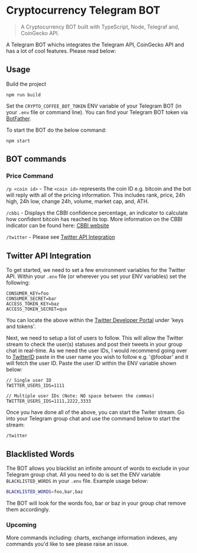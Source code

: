 # Cryptocurrency Telegram BOT

> A Cryptocurrency BOT built with TypeScript, Node, Telegraf and, CoinGecko API.

A Telegram BOT whichs integrates the Telegram API, CoinGecko API and has a lot of cool features. Please read below:

## Usage

Build the project

```console
npm run build
```

Set the `CRYPTO_COFFEE_BOT_TOKEN` ENV variable of your Telegram BOT (in your `.env` file or command line). You can find your Telegram BOT token via [BotFather](https://telegram.me/BotFather).

To start the BOT do the below command:

```console
npm start
```

## BOT commands

### Price Command

`/p <coin id>` - The `<coin id>` represents the coin ID e.g. bitcoin and the bot will reply with all of the pricing information. This includes rank, price, 24h high, 24h low, change 24h, volume, market cap, and, ATH.

`/cbbi` - Displays the CBBI confidence percentage, an indicator to calculate how confident bitcoin has reached its top. More information on the CBBI indicator can be found here: [CBBI website](https://colintalkscrypto.com/cbbi/)

`/twitter` - Please see [Twitter API Integration](#twitter-api-integration)

## Twitter API Integration

To get started, we need to set a few environment variables for the Twitter API. Within your `.env` file (or wherever you set your ENV variables) set the following:

```console
CONSUMER_KEY=foo
CONSUMER_SECRET=bar
ACCESS_TOKEN_KEY=baz
ACCESS_TOKEN_SECRET=qux
```

You can locate the above within the [Twitter Developer Portal](https://developer.twitter.com/en/portal/dashboard) under 'keys and tokens'.

Next, we need to setup a list of users to follow. This will allow the Twitter stream to check the user(s) statuses and post their tweets in your group chat in real-time. As we need the user IDs, I would recommend going over to [TwitterID](https://tweeterid.com/) paste in the user name you wish to follow e.g. '@foobar' and it will fetch the user ID. Paste the user ID within the ENV variable shown below:

```console
// Single user ID
TWITTER_USERS_IDS=1111

// Multiple user IDs (Note: NO space between the commas)
TWITTER_USERS_IDS=1111,2222,3333
```

Once you have done all of the above, you can start the Twiter stream. Go into your Telegram group chat and use the command below to start the stream:

```console
/twitter
```

## Blacklisted Words

The BOT allows you blacklist an infinite amount of words to exclude in your Telegram group chat. All you need to do is set the ENV variable `BLACKLISTED_WORDS` in your `.env` file. Example usage below:

```sh
BLACKLISTED_WORDS=foo,bar,baz
```

The BOT will look for the words foo, bar or baz in your group chat remove them accordingly.

### Upcoming

More commands including: charts, exchange information indexes, any commands you'd like to see please raise an issue.
